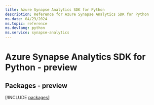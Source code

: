 ```yaml
---
title: Azure Synapse Analytics SDK for Python
description: Reference for Azure Synapse Analytics SDK for Python
ms.date: 04/23/2024
ms.topic: reference
ms.devlang: python
ms.service: synapse-analytics
---
```

# Azure Synapse Analytics SDK for Python - preview
## Packages - preview
[!INCLUDE [packages](synapse-analytics-index.md)]